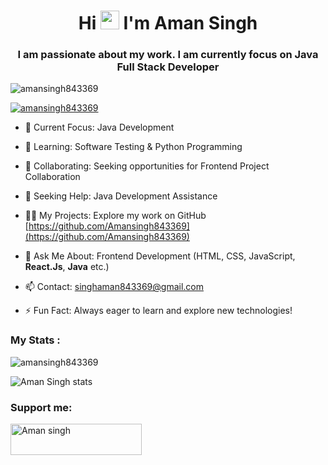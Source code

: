  <h1 align="center">Hi <img src="https://media.giphy.com/media/hvRJCLFzcasrR4ia7z/giphy.gif" width="30px"/>  I'm Aman Singh</h1>
<h3 align="center">I am passionate about my work. I am currently focus on Java Full Stack Developer</h3>

<p align="left"> <img src="https://komarev.com/ghpvc/?username=amansingh843369&label=Profile%20views&color=0e75b6&style=flat" alt="amansingh843369" /> </p>

<p align="left"> <a href="https://github.com/ryo-ma/github-profile-trophy"><img src="https://github-profile-trophy.vercel.app/?username=amansingh843369" alt="amansingh843369" /></a> </p>

- 🔭 Current Focus: Java Development

- 🌱 Learning: Software Testing & Python Programming

- 👯 Collaborating: Seeking opportunities for Frontend Project Collaboration

- 🤝 Seeking Help: Java Development Assistance

- 👨‍💻 My Projects: Explore my work on GitHub [https://github.com/Amansingh843369](https://github.com/Amansingh843369)

- 💬 Ask Me About: Frontend Development (HTML, CSS, JavaScript, **React.Js**, **Java** etc.)

- 📫 Contact: singhaman843369@gmail.com

- ⚡ Fun Fact: Always eager to learn and explore new technologies!
<p align="left">
</p>

<h3 align="left">My Stats :</h3>
<p><img align="center" src="https://github-readme-streak-stats.herokuapp.com/?user=amansingh843369&" alt="amansingh843369" /></p>
 
 ![Aman Singh stats](https://github-readme-stats.vercel.app/api?username=amansingh843369&show_icons=true&theme=merko)
 
<h3 align="left">Support me:</h3>
<p><a href="https://www.buymeacoffee.com/Aman singh"> <img align="center" src="https://cdn.buymeacoffee.com/buttons/v2/default-yellow.png" height="50" width="210" alt="Aman singh" /></a></p><br><br>
